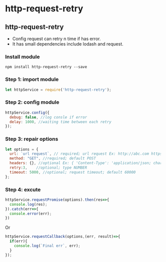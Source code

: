 # http-request-retry

## http-request-retry
* Config request can retry n time if has error.
* It has small dependencies include lodash and request.

### Install module
```shell
npm install http-request-retry --save
```

### Step 1: import module
```javascript
let httpService = require('http-request-retry');
```

### Step 2: config module
```javascript
httpService.config({
  debug: false, //log consle if error
  delay: 1000, //waiting time between each retry
});
```

### Step 3: repair options
```javascript
let options = {
  url: `url request`, // required; url request Ex: http://abc.com https://abc.com
  method: "GET", //required; default POST
  headers: {}, //optional Ex: { 'Content-Type': 'application/json; charset=UTF-8' }
  retry:3,    //optional; type NUMBER
  timeout: 5000, //optional; request timeout; default 60000
};
```

### Step 4: excute
```javascript
httpService.requestPromise(options).then(res=>{
  console.log(res);
}).catch(err=>{
  console.error(err);
})
```
Or
```javascript
httpService.requestCallback(options,(err, result)=>{
  if(err){
    console.log(`Final err`, err);
  }
});
```
